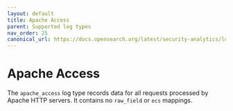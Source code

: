 ```yaml
---
layout: default
title: Apache Access
parent: Supported log types
nav_order: 25
canonical_url: https://docs.opensearch.org/latest/security-analytics/log-types-reference/apache-access/
---
```


# Apache Access

The `apache_access` log type records data for all requests processed by Apache HTTP servers. It contains no `raw_field` or `ecs` mappings.